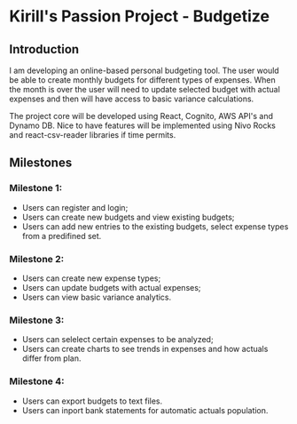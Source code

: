 # Kirill's Passion Project - Budgetize

## Introduction
I am developing an online-based personal budgeting tool. The user would be able to create monthly budgets for different types of expenses. When the month is over the user will need to update selected budget with actual expenses and then will have access to basic variance calculations.

The project core will be developed using React, Cognito, AWS API's and Dynamo DB. Nice to have features will be implemented using Nivo Rocks and react-csv-reader libraries if time permits.

## Milestones

### Milestone 1:
- Users can register and login;
- Users can create new budgets and view existing budgets;
- Users can add new entries to the existing budgets, select expense types from a predifined set.

### Milestone 2:
- Users can create new expense types;
- Users can update budgets with actual expenses;
- Users can view basic variance analytics.

### Milestone 3:
- Users can selelect certain expenses to be analyzed;
- Users can create charts to see trends in expenses and how actuals differ from plan.

### Milestone 4:
- Users can export budgets to text files.
- Users can inport bank statements for automatic actuals population.
